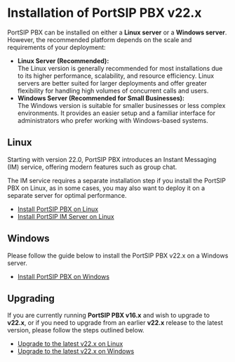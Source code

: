 # Installation of PortSIP PBX v22.x

PortSIP PBX can be installed on either a **Linux server** or a **Windows server**. However, the recommended platform depends on the scale and requirements of your deployment:

* **Linux Server (Recommended):**\
  The Linux version is generally recommended for most installations due to its higher performance, scalability, and resource efficiency. Linux servers are better suited for larger deployments and offer greater flexibility for handling high volumes of concurrent calls and users.
* **Windows Server (Recommended for Small Businesses):**\
  The Windows version is suitable for smaller businesses or less complex environments. It provides an easier setup and a familiar interface for administrators who prefer working with Windows-based systems.

## Linux

Starting with version 22.0, PortSIP PBX introduces an Instant Messaging (IM) service, offering modern features such as group chat.&#x20;

The IM service requires a separate installation step if you install the PortSIP PBX on Linux, as in some cases, you may also want to deploy it on a separate server for optimal performance.

* [Install PortSIP PBX on Linux](install-portsip-pbx-on-linux.md)
* [Install PortSIP IM Server on Linux](install-portsip-im-server-on-linux.md)

## &#x20;Windows

Please follow the guide below to install the PortSIP PBX v22.x on a Windows server.

* [Install PortSIP PBX on Windows](install-portsip-pbx-on-windows.md)

## Upgrading

If you are currently running **PortSIP PBX v16.x** and wish to upgrade to **v22.x**, or if you need to upgrade from an earlier **v22.x** release to the latest version, please follow the steps outlined below.

* [Upgrade to the latest v22.x on Linux](upgrade-portsip-pbx-to-v22.x.md)
* [Upgrade to the latest v22.x on Windows](upgrade-to-the-latest-v22.x-on-windows.md)

